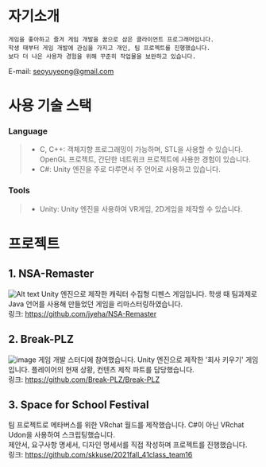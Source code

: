 # 자기소개
    게임을 좋아하고 즐겨 게임 개발을 꿈으로 삼은 클라이언트 프로그래머입니다.   
    학생 때부터 게임 개발에 관심을 가지고 개인, 팀 프로젝트를 진행했습니다.   
    보다 더 나은 사용자 경험을 위해 꾸준히 작업물을 보완하고 있습니다.   
E-mail: seoyuyeong@gmail.com

# 사용 기술 스택
### Language
> * C, C++: 객체지향 프로그래밍이 가능하며, STL을 사용할 수 있습니다. OpenGL 프로젝트, 간단한 네트워크 프로젝트에 사용한 경험이 있습니다.
> * C#: Unity 엔진을 주로 다루면서 주 언어로 사용하고 있습니다.
### Tools
> * Unity: Unity 엔진을 사용하여 VR게임, 2D게임을 제작할 수 있습니다.

# 프로젝트
## 1. NSA-Remaster
![Alt text](https://user-images.githubusercontent.com/43777949/193440036-02372b8f-68e7-4a4a-a9f6-d6c7e4c572df.png)
Unity 엔진으로 제작한 캐릭터 수집형 디펜스 게임입니다. 학생 때 팀과제로 Java 언어를 사용해 만들었던 게임을 리마스터링하였습니다.   
링크: https://github.com/jyeha/NSA-Remaster

## 2. Break-PLZ
![image](https://user-images.githubusercontent.com/29912716/159853169-3fa273b6-b209-44da-b170-a266446635a7.png)
게임 개발 스터디에 참여했습니다. Unity 엔진으로 제작한 '회사 키우기' 게임입니다. 플레이어의 현재 상황, 컨텐츠 제작 파트를 담당했습니다.   
링크: https://github.com/Break-PLZ/Break-PLZ

## 3. Space for School Festival
팀 프로젝트로 메타버스를 위한 VRchat 월드를 제작했습니다. C#이 아닌 VRchat Udon을 사용하여 스크립팅했습니다.   
제안서, 요구사항 명세서, 디자인 명세서를 직접 작성하며 프로젝트를 진행했습니다.   
링크: https://github.com/skkuse/2021fall_41class_team16
